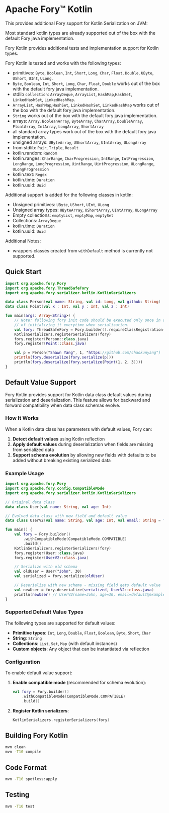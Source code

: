 # Apache Fory™ Kotlin

This provides additional Fory support for Kotlin Serialization on JVM:

Most standard kotlin types are already supported out of the box with the default Fory java implementation.

Fory Kotlin provides additional tests and implementation support for Kotlin types.

Fory Kotlin is tested and works with the following types:

- primitives: `Byte`, `Boolean`, `Int`, `Short`, `Long`, `Char`, `Float`, `Double`, `UByte`, `UShort`, `UInt`, `ULong`.
- `Byte`, `Boolean`, `Int`, `Short`, `Long`, `Char`, `Float`, `Double` works out of the box with the default fory java implementation.
- stdlib `collection`: `ArrayDeque`, `ArrayList`, `HashMap`,`HashSet`, `LinkedHashSet`, `LinkedHashMap`.
- `ArrayList`, `HashMap`,`HashSet`, `LinkedHashSet`, `LinkedHashMap` works out of the box with the default fory java implementation.
- `String` works out of the box with the default fory java implementation.
- arrays: `Array`, `BooleanArray`, `ByteArray`, `CharArray`, `DoubleArray`, `FloatArray`, `IntArray`, `LongArray`, `ShortArray`
- all standard array types work out of the box with the default fory java implementation.
- unsigned arrays: `UByteArray`, `UShortArray`, `UIntArray`, `ULongArray`
- from stdlib: `Pair`, `Triple`, `Result`
- kotlin.random: `Random`
- kotlin.ranges: `CharRange`, `CharProgression`, `IntRange`, `IntProgression`, `LongRange`, `LongProgression`, `UintRange`, `UintProgression`, `ULongRange`, `ULongProgression`
- kotlin.text: `Regex`
- kotlin.time: `Duration`
- kotlin.uuid: `Uuid`

Additional support is added for the following classes in kotlin:

- Unsigned primitives: `UByte`, `UShort`, `UInt`, `ULong`
- Unsigned array types: `UByteArray`, `UShortArray`, `UIntArray`, `ULongArray`
- Empty collections: `emptyList`, `emptyMap`, `emptySet`
- Collections: `ArrayDeque`
- kotlin.time: `Duration`
- kotlin.uuid: `Uuid`

Additional Notes:

- wrappers classes created from `withDefault` method is currently not supported.

## Quick Start

```kotlin
import org.apache.fory.Fory
import org.apache.fory.ThreadSafeFory
import org.apache.fory.serializer.kotlin.KotlinSerializers

data class Person(val name: String, val id: Long, val github: String)
data class Point(val x : Int, val y : Int, val z : Int)

fun main(args: Array<String>) {
    // Note: following fory init code should be executed only once in a global scope instead
    // of initializing it everytime when serialization.
    val fory: ThreadSafeFory = Fory.builder().requireClassRegistration(true).buildThreadSafeFory()
    KotlinSerializers.registerSerializers(fory)
    fory.register(Person::class.java)
    fory.register(Point::class.java)

    val p = Person("Shawn Yang", 1, "https://github.com/chaokunyang")
    println(fory.deserialize(fory.serialize(p)))
    println(fory.deserialize(fory.serialize(Point(1, 2, 3))))
}
```

## Default Value Support

Fory Kotlin provides support for Kotlin data class default values during serialization and deserialization. This feature allows for backward and forward compatibility when data class schemas evolve.

### How It Works

When a Kotlin data class has parameters with default values, Fory can:

1. **Detect default values** using Kotlin reflection
2. **Apply default values** during deserialization when fields are missing from serialized data
3. **Support schema evolution** by allowing new fields with defaults to be added without breaking existing serialized data

### Example Usage

```kotlin
import org.apache.fory.Fory
import org.apache.fory.config.CompatibleMode
import org.apache.fory.serializer.kotlin.KotlinSerializers

// Original data class
data class User(val name: String, val age: Int)

// Evolved data class with new field and default value
data class UserV2(val name: String, val age: Int, val email: String = "default@example.com")

fun main() {
    val fory = Fory.builder()
        .withCompatibleMode(CompatibleMode.COMPATIBLE)
        .build()
    KotlinSerializers.registerSerializers(fory)
    fory.register(User::class.java)
    fory.register(UserV2::class.java)

    // Serialize with old schema
    val oldUser = User("John", 30)
    val serialized = fory.serialize(oldUser)

    // Deserialize with new schema - missing field gets default value
    val newUser = fory.deserialize(serialized, UserV2::class.java)
    println(newUser) // UserV2(name=John, age=30, email=default@example.com)
}
```

### Supported Default Value Types

The following types are supported for default values:

- **Primitive types**: `Int`, `Long`, `Double`, `Float`, `Boolean`, `Byte`, `Short`, `Char`
- **String**: `String`
- **Collections**: `List`, `Set`, `Map` (with default instances)
- **Custom objects**: Any object that can be instantiated via reflection

### Configuration

To enable default value support:

1. **Enable compatible mode** (recommended for schema evolution):

   ```kotlin
   val fory = Fory.builder()
       .withCompatibleMode(CompatibleMode.COMPATIBLE)
       .build()
   ```

2. **Register Kotlin serializers**:

   ```kotlin
   KotlinSerializers.registerSerializers(fory)
   ```

## Building Fory Kotlin

```bash
mvn clean
mvn -T10 compile
```

## Code Format

```bash
mvn -T10 spotless:apply
```

## Testing

```bash
mvn -T10 test
```
